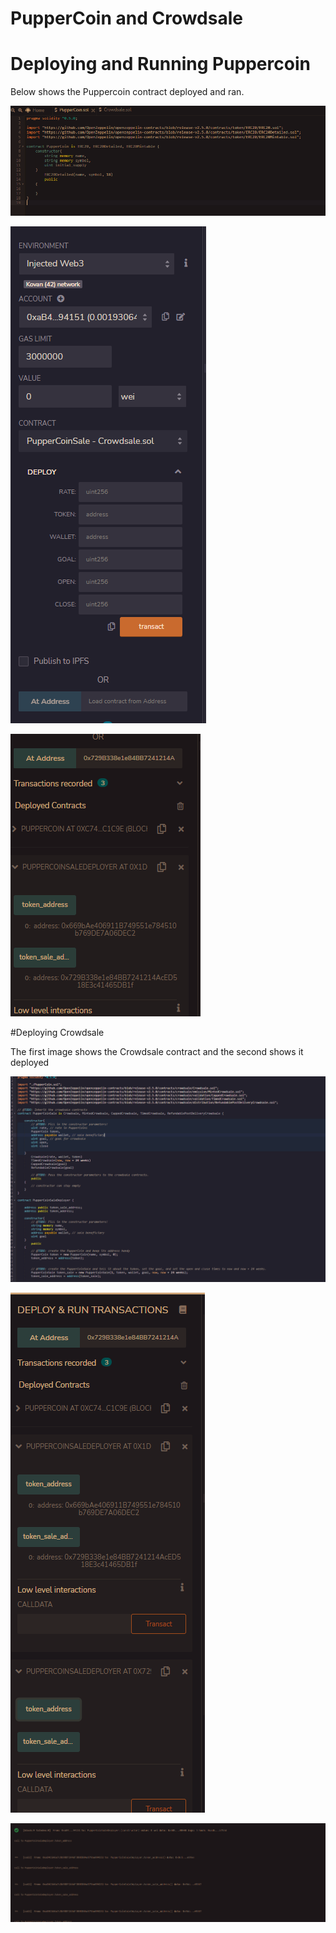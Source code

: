# PupperCoin and Crowdsale

# Deploying and Running Puppercoin

Below shows the Puppercoin contract deployed and ran. 

![image](https://github.com/HeimmerTime/Advanced_Solidity/blob/main/Starter-Code/Screen%20Shots/Pic%201.PNG)

![image](https://github.com/HeimmerTime/Advanced_Solidity/blob/main/Starter-Code/Screen%20Shots/Pic%203(c).png)

![image](https://github.com/HeimmerTime/Advanced_Solidity/blob/main/Starter-Code/Screen%20Shots/Pic%205.PNG)

#Deploying Crowdsale

The first image shows the Crowdsale contract and the second shows it deployed

![image](https://github.com/HeimmerTime/Advanced_Solidity/blob/main/Starter-Code/Screen%20Shots/Pic%203(c2).png)

![image](https://github.com/HeimmerTime/Advanced_Solidity/blob/main/Starter-Code/Screen%20Shots/Pic%204(c).png)

![image](https://github.com/HeimmerTime/Advanced_Solidity/blob/main/Starter-Code/Screen%20Shots/Pic%206.PNG)

